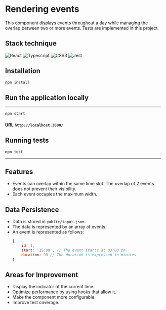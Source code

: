# Rendering events

This component displays events throughout a day while managing the overlap between two or more events. Tests are implemented in this project.

## Stack technique

![React](https://img.shields.io/badge/React-20232A?style=for-the-badge&logo=react&logoColor=61DAFB)
![Typescript](https://img.shields.io/badge/TypeScript-007ACC?style=for-the-badge&logo=typescript&logoColor=white)
![CSS3](https://img.shields.io/badge/CSS3-1572B6?style=for-the-badge&logo=css3&logoColor=white)
![Jest](https://img.shields.io/badge/Jest-323330?style=for-the-badge&logo=Jest&logoColor=white)

## Installation

```bash
npm install
```

## Run the application locally

---

```bash
npm start
```

#### URL `http://localhost:3000/`

## Running tests

```bash
npm test
```

---

## Features

- Events can overlap within the same time slot. The overlap of 2 events does not prevent their visibility.
- Each event occupies the maximum width.

## Data Persistence

- Data is stored in `public/input.json`.
- The data is represented by an array of events.
- An event is represented as follows:
  ```javascript
  {
      id: 1,
      start: '15:00', // The event starts at 03:00 pm
      duration: 90 // The duration is expressed in minutes
  }
  ```

## Areas for Improvement

- Display the indicator of the current time.
- Optimize performance by using hooks that allow it.
- Make the component more configurable.
- Improve test coverage.
